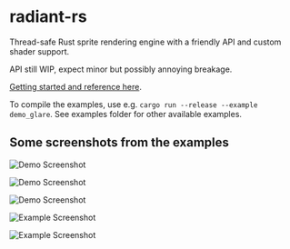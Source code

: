 # radiant-rs
Thread-safe Rust sprite rendering engine with a friendly API and custom shader support.

API still WIP, expect minor but possibly annoying breakage.

[Getting started and reference here](https://sinesc.github.io/doc/radiant_rs/).

To compile the examples, use e.g. `cargo run --release --example demo_glare`. See examples folder for other available examples.

## Some screenshots from the examples

![Demo Screenshot](https://sinesc.github.io/images/radiant/glare.png "Demo Screenshot")

![Demo Screenshot](https://sinesc.github.io/images/radiant/bloom.png "Demo Screenshot")

![Demo Screenshot](https://sinesc.github.io/images/radiant/tiles2.png "Demo Screenshot")

![Example Screenshot](https://sinesc.github.io/images/radiant/postprocess.png "Example Screenshot")

![Example Screenshot](https://sinesc.github.io/images/radiant/to_texture.png "Example Screenshot")
